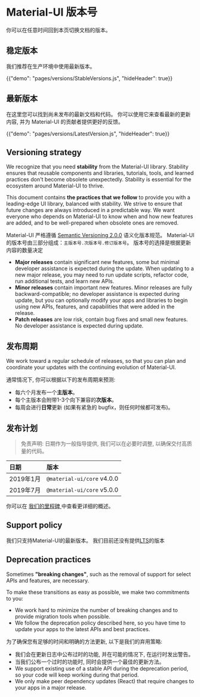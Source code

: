 # Material-UI 版本号

<p class="description">你可以在任意时间回到本页切换文档的版本。</p>

## 稳定版本

我们推荐在生产环境中使用最新版本。

{{"demo": "pages/versions/StableVersions.js", "hideHeader": true}}

## 最新版本

在这里您可以找到尚未发布的最新文档和代码。 你可以使用它来查看最新的更新内容, 并为 Material-UI 的贡献者提供更好的反馈。

{{"demo": "pages/versions/LatestVersion.js", "hideHeader": true}}

## Versioning strategy

We recognize that you need **stability** from the Material-UI library. Stability ensures that reusable components and libraries, tutorials, tools, and learned practices don't become obsolete unexpectedly. Stability is essential for the ecosystem around Material-UI to thrive.

This document contains **the practices that we follow** to provide you with a leading-edge UI library, balanced with stability. We strive to ensure that future changes are always introduced in a predictable way. We want everyone who depends on Material-UI to know when and how new features are added, and to be well-prepared when obsolete ones are removed.

Material-UI 严格遵循 [Semantic Versioning 2.0.0](https://semver.org/) 语义化版本规范。 Material-UI 的版本号由三部分组成：`主版本号.次版本号.修订版本号`。 版本号的选择是根据更新内容的数量决定

- **Major releases** contain significant new features, some but minimal developer assistance is expected during the update. When updating to a new major release, you may need to run update scripts, refactor code, run additional tests, and learn new APIs.
- **Minor releases** contain important new features. Minor releases are fully backward-compatible; no developer assistance is expected during update, but you can optionally modify your apps and libraries to begin using new APIs, features, and capabilities that were added in the release.
- **Patch releases** are low risk, contain bug fixes and small new features. No developer assistance is expected during update.

## 发布周期

We work toward a regular schedule of releases, so that you can plan and coordinate your updates with the continuing evolution of Material-UI.

通常情况下, 你可以根据以下的发布周期来预测:

- 每六个月发布一个**主版本**。
- 每个主版本会附带1-3个向下兼容的**次版本**。
- 每周会进行**日常**更新 (如果有紧急的 bugfix，则任何时候都可发布)。

## 发布计划

> 免责声明: 日期作为一般指导提供, 我们可以在必要时调整, 以确保交付高质量的代码。

| 日期      | 版本                         |
|:------- |:-------------------------- |
| 2019年1月 | `@material-ui/core` v4.0.0 |
| 2019年7月 | `@material-ui/core` v5.0.0 |

你可以在 [ 我们的里程碑 ](https://github.com/mui-org/material-ui/milestones) 中查看更详细的概述。

## Support policy

我们只支持Material-UI的最新版本。 我们目前还没有提供[LTS](https://en.wikipedia.org/wiki/Long-term_support)的版本

## Deprecation practices

Sometimes **"breaking changes"**, such as the removal of support for select APIs and features, are necessary.

To make these transitions as easy as possible, we make two commitments to you:

- We work hard to minimize the number of breaking changes and to provide migration tools when possible.
- We follow the deprecation policy described here, so you have time to update your apps to the latest APIs and best practices.

为了确保您有足够的时间和明确的方法更新, 以下是我们的弃用策略:

- 我们会在更新日志中公布过时的功能, 并在可能的情况下, 在运行时发出警告。
- 当我们公布一个过时的功能时, 同时会提供一个最佳的更新方法。
- We support existing use of a stable API during the deprecation period, so your code will keep working during that period.
- We only make peer dependency updates (React) that require changes to your apps in a major release.